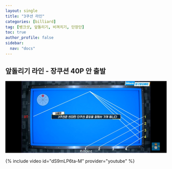 ```yaml
---
layout: single
title: "3쿠션 라인"
categories: [billiard]
tag: [뱅크샷, 앞돌리기, 비껴치기, 단장단]
toc: true
author_profile: false
sidebar:
  nav: "docs"
---
```

## 앞돌리기 라인 - 장쿠션 40P 안 출발

[![앞돌리기 라인 - 수구 장쿠션 40P 안 출발](/images/%EC%95%9E%EB%8F%8C%EB%A6%AC%EA%B8%B0%20%EB%9D%BC%EC%9D%B8%20%EC%88%98%EA%B5%AC%2040%EC%95%88%EC%AA%BD%20%EC%B6%9C%EB%B0%9C.png)](/images/%EC%95%9E%EB%8F%8C%EB%A6%AC%EA%B8%B0%20%EB%9D%BC%EC%9D%B8%20%EC%88%98%EA%B5%AC%2040%EC%95%88%EC%AA%BD%20%EC%B6%9C%EB%B0%9C.png)

{% include video id="dS9mLP6ta-M" provider="youtube" %}
